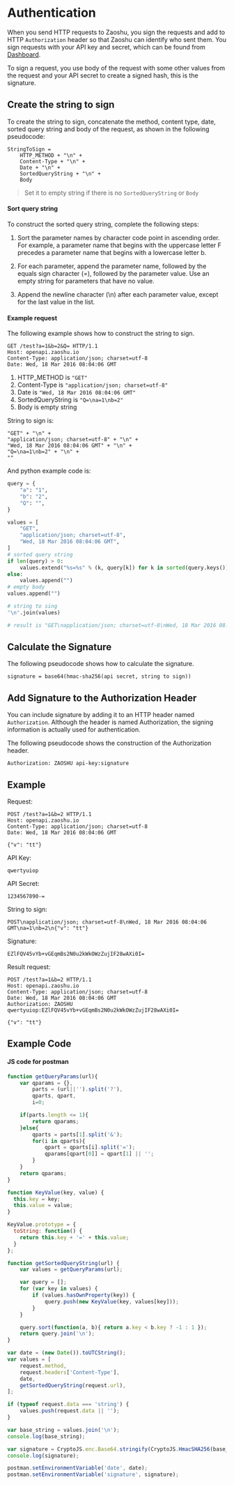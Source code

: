 # Authentication

When you send HTTP requests to Zaoshu, you sign the requests and add to HTTP `Authorization` header so that Zaoshu can identify who sent them. You sign requests with your API key and secret, which can be found from [Dashboard](https://dashboard.zaoshu.io/?settings).

To sign a request, you use body of the request with some other values from the request and your API secret to create a signed hash, this is the signature.

## Create the string to sign

To create the string to sign, concatenate the method, content type, date, sorted query string and body of the request, as shown in the following pseudocode:

```
StringToSign =
    HTTP_METHOD + "\n" +
    Content-Type + "\n" +
    Date + "\n" +
    SortedQueryString + "\n" +
    Body
```

> Set it to empty string if there is no `SortedQueryString` or `Body`

#### Sort query string
To construct the sorted query string, complete the following steps:

1. Sort the parameter names by character code point in ascending order. For example, a parameter name that begins with the uppercase letter F precedes a parameter name that begins with a lowercase letter b.

2. For each parameter, append the parameter name, followed by the equals sign character (=), followed by the parameter value. Use an empty string for parameters that have no value.

3. Append the newline character (\n) after each parameter value, except for the last value in the list.

#### Example request
The following example shows how to construct the string to sign.

```
GET /test?a=1&b=2&Q= HTTP/1.1
Host: openapi.zaoshu.io
Content-Type: application/json; charset=utf-8
Date: Wed, 18 Mar 2016 08:04:06 GMT
```

1. HTTP_METHOD is `"GET"`
2. Content-Type is `"application/json; charset=utf-8"`
3. Date is `"Wed, 18 Mar 2016 08:04:06 GMT"`
4. SortedQueryString is `"Q=\na=1\nb=2"`
5. Body is empty string

String to sign is:
```
"GET" + "\n" +
"application/json; charset=utf-8" + "\n" +
"Wed, 18 Mar 2016 08:04:06 GMT" + "\n" +
"Q=\na=1\nb=2" + "\n" +
""
```

And python example code is:
```python
query = {
    "a": "1",
    "b": "2",
    "Q": "",
}

values = [
    "GET",
    "application/json; charset=utf-8",
    "Wed, 18 Mar 2016 08:04:06 GMT",
]
# sorted query string
if len(query) > 0:
    values.extend("%s=%s" % (k, query[k]) for k in sorted(query.keys()))
else:
    values.append("")
# empty body
values.append("")

# string to sing
"\n".join(values)

# result is "GET\napplication/json; charset=utf-8\nWed, 18 Mar 2016 08:04:06 GMT\nQ=\na=1\nb=2\n"
```

## Calculate the Signature
The following pseudocode shows how to calculate the signature.
```
signature = base64(hmac-sha256(api secret, string to sign))
```

## Add Signature to the Authorization Header

You can include signature by adding it to an HTTP header named `Authorization`. Although the header is named Authorization, the signing information is actually used for authentication.

The following pseudocode shows the construction of the Authorization header.
```
Authorization: ZAOSHU api-key:signature
```

## Example

Request:
```
POST /test?a=1&b=2 HTTP/1.1
Host: openapi.zaoshu.io
Content-Type: application/json; charset=utf-8
Date: Wed, 18 Mar 2016 08:04:06 GMT

{"v": "tt"}
```

API Key:
```
qwertyuiop
```

API Secret:
```
1234567890-=
```

String to sign:
```
POST\napplication/json; charset=utf-8\nWed, 18 Mar 2016 08:04:06 GMT\na=1\nb=2\n{"v": "tt"}

```

Signature:
```
EZlFQV45vYb+vGEqmBs2N0u2kWkOWzZujIF28wAXi0I=
```

Result request:
```
POST /test?a=1&b=2 HTTP/1.1
Host: openapi.zaoshu.io
Content-Type: application/json; charset=utf-8
Date: Wed, 18 Mar 2016 08:04:06 GMT
Authorization: ZAOSHU qwertyuiop:EZlFQV45vYb+vGEqmBs2N0u2kWkOWzZujIF28wAXi0I=

{"v": "tt"}
```

## Example Code

#### JS code for postman

```js
function getQueryParams(url){
    var qparams = {},
        parts = (url||'').split('?'),
        qparts, qpart,
        i=0;

    if(parts.length <= 1){
        return qparams;
    }else{
        qparts = parts[1].split('&');
        for(i in qparts){
            qpart = qparts[i].split('=');
            qparams[qpart[0]] = qpart[1] || '';
        }
    }
    return qparams;
}

function KeyValue(key, value) {
  this.key = key;
  this.value = value;
}

KeyValue.prototype = {
  toString: function() {
    return this.key + '=' + this.value;
  }
};

function getSortedQueryString(url) {
    var values = getQueryParams(url);

    var query = [];
    for (var key in values) {
        if (values.hasOwnProperty(key)) {
            query.push(new KeyValue(key, values[key]));
        }
    }

    query.sort(function(a, b){ return a.key < b.key ? -1 : 1 });
    return query.join('\n');
}

var date = (new Date()).toUTCString();
var values = [
    request.method,
    request.headers['Content-Type'],
    date,
    getSortedQueryString(request.url),
];

if (typeof request.data === 'string') {
    values.push(request.data || '');
}

var base_string = values.join('\n');
console.log(base_string);

var signature = CryptoJS.enc.Base64.stringify(CryptoJS.HmacSHA256(base_string, environment['api-secret']));
console.log(signature);

postman.setEnvironmentVariable('date', date);
postman.setEnvironmentVariable('signature', signature);
```